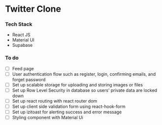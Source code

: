 # Twitter Clone

### Tech Stack
- React JS
- Material UI
- Supabase

### To do
- [ ] Feed page
- [ ] User authentication flow such as register, login, confirming emails, and forget password
- [ ] Set up scalable storage for uploading and storing images or files
- [ ] Set up Row Level Security in database so users' private data are locked down
- [ ] Set up react routing with react router dom
- [ ] Set up client side validation form using react-hook-form
- [ ] Set up izitoast for alerting success and error message
- [ ] Styling component with Material Ui
